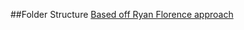 ##Folder Structure
[Based off Ryan Florence approach](https://gist.github.com/ryanflorence/daafb1e3cb8ad740b346)